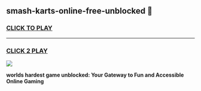 
## smash-karts-online-free-unblocked 👋
<h3>
<a href="https://premium.freeplayer.one?title=smash-karts-online-free-unblocked&ref=14F">CLICK TO PLAY</a></h3>
<hr>

<h3>
<a href="https://premium.freeplayer.one?title=smash-karts-online-free-unblocked&ref=14F">CLICK 2 PLAY</a>
  
</h3>

<a href="https://premium.freeplayer.one?title=smash-karts-online-free-unblocked&ref=12F/"><img src="https://clearcache.store/games.png"></a>


**worlds hardest game unblocked: Your Gateway to Fun and Accessible Online Gaming**
